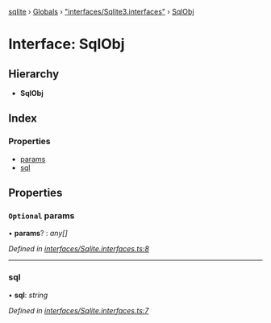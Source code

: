 [sqlite](../README.md) › [Globals](../globals.md) › ["interfaces/Sqlite3.interfaces"](../modules/_interfaces_sqlite3_interfaces_.md) › [SqlObj](_interfaces_sqlite3_interfaces_.sqlobj.md)

# Interface: SqlObj

## Hierarchy

* **SqlObj**

## Index

### Properties

* [params](_interfaces_sqlite3_interfaces_.sqlobj.md#optional-params)
* [sql](_interfaces_sqlite3_interfaces_.sqlobj.md#sql)

## Properties

### `Optional` params

• **params**? : *any[]*

*Defined in [interfaces/Sqlite.interfaces.ts:8](https://github.com/theogravity/sqlite-v3/blob/d520ca5/src/interfaces/Sqlite3.interfaces.ts#L8)*

___

###  sql

• **sql**: *string*

*Defined in [interfaces/Sqlite.interfaces.ts:7](https://github.com/theogravity/sqlite-v3/blob/d520ca5/src/interfaces/Sqlite3.interfaces.ts#L7)*
